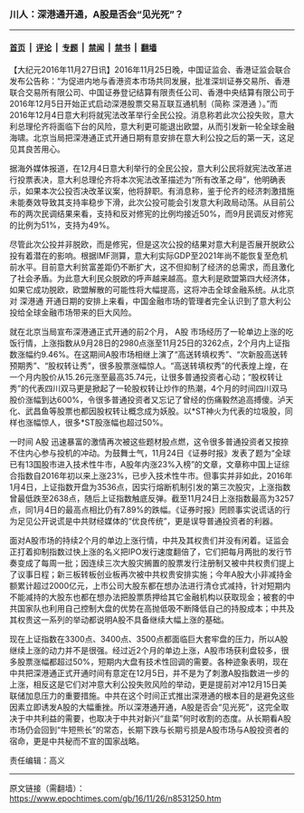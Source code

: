 ### 川人：深港通开通，A股是否会“见光死”？

---

#### [首页](../../../..?n8531250) &nbsp;|&nbsp; [评论](../../../../../epoch-comment?n8531250) &nbsp;|&nbsp; [专题](../../../../../epoch-special?n8531250) &nbsp;|&nbsp; [禁闻](../../../../../epoch-news?n8531250) &nbsp;|&nbsp; [禁书](../../../../../books?n8531250) &nbsp;|&nbsp; [翻墙](https://github.com/gfw-breaker/nogfw/blob/master/README.md?n8531250)


<div class="post_content" id="artbody" itemprop="articleBody">
 <!-- article content begin -->
 <p>
  【大纪元2016年11月27日讯】2016年11月25日晚，中国证监会、香港证监会联合发布公告称：“为促进内地与香港资本市场共同发展，批准深圳证券交易所、香港联合交易所有限公司、中国证券登记结算有限责任公司、香港中央结算有限公司于2016年12月5日开始正式启动深港股票交易互联互通机制（简称
  <ok href="https://www.epochtimes.com/gb/tag/%E6%B7%B1%E6%B8%AF%E9%80%9A.html">
   深港通
  </ok>
  ）。”而2016年12月4日意大利将就宪法改革举行全民公投。消息称若此次公投失败，意大利总理伦齐将面临下台的风险，意大利更可能退出欧盟，从而引发新一轮全球金融海啸。北京当局把深港通正式开通日期有意安排在意大利公投之后的第一天，这足见其良苦用心。
 </p>
 <p>
  据海外媒体报道，在12月4日意大利举行的全民公投，意大利公民将就宪法改革进行投票表决，意大利总理伦齐将本次宪法改革描述为“所有改革之母”，他明确表示，如果本次公投否决改革议案，他将辞职。有消息称，鉴于伦齐的经济刺激措施未能奏效导致其支持率稳步下滑，此次公投可能会引发意大利政局动荡。从目前公布的两次民调结果来看，支持和反对修宪的比例均接近50%，而9月民调反对修宪的比例为51%，支持为49%。
 </p>
 <p>
  尽管此次公投并非脱欧，而是修宪，但是这次公投的结果对意大利是否展开脱欧公投有着潜在的影响。根据IMF测算，意大利实际GDP至2021年尚不能恢复至危机前水平。目前意大利贫富差距仍不断扩大，这不但抑制了经济的总需求，而且激化了社会矛盾。为此意大利民众脱欧的呼声越来越高。意大利是欧盟第四大经济体，如果它成功脱欧，欧盟解散的可能性将大幅提高，这将冲击全球金融系统。从北京对
  <ok href="https://www.epochtimes.com/gb/tag/%E6%B7%B1%E6%B8%AF%E9%80%9A.html">
   深港通
  </ok>
  开通日期的安排上来看，中国金融市场的管理者完全认识到了意大利公投给全球金融市场带来的巨大风险。
 </p>
 <p>
  就在北京当局宣布深港通正式开通的前2个月，
  <ok href="https://www.epochtimes.com/gb/tag/a%E8%82%A1.html">
   A股
  </ok>
  市场经历了一轮单边上涨的吃饭行情，上涨指数从9月28日的2980点涨至11月25日的3262点，2个月内上证指数涨幅约9.46%。在这期间A股市场相继上演了“高送转填权秀”、“次新股高送转预期秀”、“股权转让秀”，很多股票涨幅惊人。“高送转填权秀”的代表煌上煌，在一个月内股价从15.26元涨至最高35.74元，让很多普通投资者心动；“股权转让秀”的代表四川双马更是掀起了一轮股权转让炒作的热潮，4个月的时间四川双马股价涨幅到达600%，令很多普通投资者又忘记了曾经的伤痛毅然追高搏傻。泸天化、武昌鱼等股票也都因股权转让概念成为妖股。以*ST神火为代表的垃圾股，同样也涨幅惊人，很多*ST股涨幅也超过50%。
 </p>
 <p>
  一时间
  <ok href="https://www.epochtimes.com/gb/tag/a%E8%82%A1.html">
   A股
  </ok>
  迅速暴富的激情再次被这些题材股点燃，这令很多普通投资者又按捺不住内心参与投机的冲动。为鼓舞士气，11月24日《证券时报》发表了题为“全球已有13国股市进入技术性牛市，A股年内涨23%入榜”的文章，文章称中国上证综合指数自2016年初以来上涨23%，已步入技术性牛市。但事实并非如此，2016年1月4日，上证指数开盘为3536点，因实行熔断机制引发的第三次股灾，上涨指数曾最低跌至2638点，随后上证指数触底反弹。截至11月24日上涨指数最高为3257点，同1月4日的最高点相比仍有7.89%的跌幅。《证券时报》罔顾事实说谎话的行为足见公开说谎是中共财经媒体的“优良传统”，更是误导普通投资者的利器。
 </p>
 <p>
  面对A股市场的持续2个月的单边上涨行情，中共及其权贵们并没有闲着。证监会正打着抑制指数过快上涨的名义把IPO发行速度翻倍了，它们把每月两批的发行节奏变成了每周一批；因连续三次大股灾搁置的股票发行注册制又被中共权贵们提上了议事日程；新三板转板创业板再次被中共权贵安排实施；今年A股大小非减持金额累计超过2000亿元，上市公司大股东都在想办法进行清仓式减持，针对短期内不能减持的大股东也都在想办法把股票质押给其它金融机构以获取现金；被套的中共国家队也利用自己控制大盘的优势在高抛低吸不断降低自己的持股成本；中共及其权贵这一系列的举动都说明A股不具备继续大幅上涨的基础。
 </p>
 <p>
  现在上证指数在3300点、3400点、3500点都面临巨大套牢盘的压力，所以A股继续上涨的动力并不是很强。经过近2个月的单边上涨，A股市场获利盘较多，很多股票涨幅都超过50%，短期内大盘有技术性回调的需要。各种迹象表明，现在中共把深港通正式开通时间有意定在12月5日，并不是为了刺激A股指数进一步的上涨，相反这是它们对冲意大利公投失败风险的举动，更是提前对冲12月15日美联储加息压力的重要措施。中共在这个时间正式推出深港通的根本目的是避免这些因素立即诱发A股的大幅重挫。所以深港通开通，A股是否会“见光死”，这完全取决于中共利益的需要，也取决于中共对新兴“韭菜”何时收割的态度。从长期看A股市场仍会回到“牛短熊长”的常态，长期下跌与长期亏损是A股市场与A股投资者的宿命，更是中共秘而不宣的国家战略。
 </p>
 <p>
  责任编辑：高义
 </p>
 <!-- article content end -->
 <div id="below_article_ad">
 </div>
</div>


---

原文链接（需翻墙）：https://www.epochtimes.com/gb/16/11/26/n8531250.htm